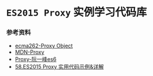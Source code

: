 # `ES2015 Proxy` 实例学习代码库

### 参考资料
+ [ecma262-Proxy Object](https://tc39.github.io/ecma262/#sec-proxy-object-internal-methods-and-internal-slots)
+ [MDN-Proxy](https://developer.mozilla.org/zh-CN/docs/Web/JavaScript/Reference/Global_Objects/Proxy#术语)
+ [Proxy-阮一峰es6](http://es6.ruanyifeng.com/#docs/proxy)
+ [58.ES2015 Proxy 实用代码示例&详解](https://github.com/ccforward/cc/issues/63)